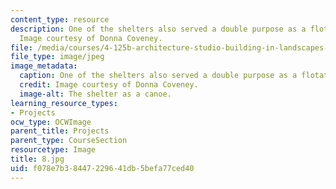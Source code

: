 ```yaml
---
content_type: resource
description: One of the shelters also served a double purpose as a flotation device.
  Image courtesy of Donna Coveney.
file: /media/courses/4-125b-architecture-studio-building-in-landscapes-fall-2005/f078e7b38447229641db5befa77ced40_8.jpg
file_type: image/jpeg
image_metadata:
  caption: One of the shelters also served a double purpose as a flotation device.
  credit: Image courtesy of Donna Coveney.
  image-alt: The shelter as a canoe.
learning_resource_types:
- Projects
ocw_type: OCWImage
parent_title: Projects
parent_type: CourseSection
resourcetype: Image
title: 8.jpg
uid: f078e7b3-8447-2296-41db-5befa77ced40
---
```

